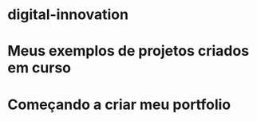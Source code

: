 # digital-innovation
# Meus exemplos de projetos criados em curso
# Começando a criar meu portfolio
